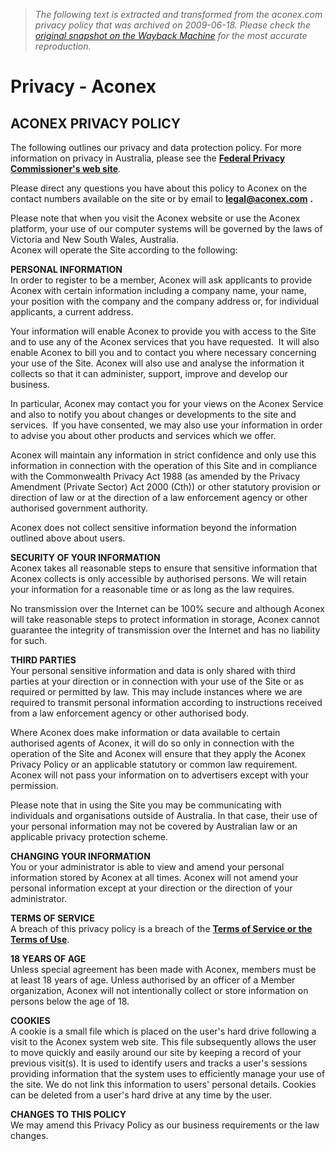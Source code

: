 > *The following text is extracted and transformed from the aconex.com privacy policy that was archived on 2009-06-18. Please check the [original snapshot on the Wayback Machine](https://web.archive.org/web/20090618193247id_/http%3A//www.aconex.com/Miscellaneous/Privacy.html) for the most accurate reproduction.*

# Privacy - Aconex

## ACONEX PRIVACY POLICY 

The following outlines our privacy and data protection policy. For more information on privacy in Australia, please see the [**Federal Privacy Commissioner's web site**](http://www.privacy.gov.au/).

Please direct any questions you have about this policy to Aconex on the contact numbers available on the site or by email to [**legal@aconex.com**](mailto:legal@aconex.com) **.**

Please note that when you visit the Aconex website or use the Aconex platform, your use of our computer systems will be governed by the laws of Victoria and New South Wales, Australia.  
Aconex will operate the Site according to the following: 

**PERSONAL INFORMATION**  
In order to register to be a member, Aconex will ask applicants to provide Aconex with certain information including a company name, your name, your position with the company and the company address or, for individual applicants, a current address. 

Your information will enable Aconex to provide you with access to the Site and to use any of the Aconex services that you have requested.  It will also enable Aconex to bill you and to contact you where necessary concerning your use of the Site. Aconex will also use and analyse the information it collects so that it can administer, support, improve and develop our business. 

In particular, Aconex may contact you for your views on the Aconex Service and also to notify you about changes or developments to the site and services.  If you have consented, we may also use your information in order to advise you about other products and services which we offer. 

Aconex will maintain any information in strict confidence and only use this information in connection with the operation of this Site and in compliance with the Commonwealth Privacy Act 1988 (as amended by the Privacy Amendment (Private Sector) Act 2000 (Cth)) or other statutory provision or direction of law or at the direction of a law enforcement agency or other authorised government authority. 

Aconex does not collect sensitive information beyond the information outlined above about users.

 **SECURITY OF YOUR INFORMATION**  
Aconex takes all reasonable steps to ensure that sensitive information that Aconex collects is only accessible by authorised persons. We will retain your information for a reasonable time or as long as the law requires.

No transmission over the Internet can be 100% secure and although Aconex will take reasonable steps to protect information in storage, Aconex cannot guarantee the integrity of transmission over the Internet and has no liability for such.

 **THIRD PARTIES**  
Your personal sensitive information and data is only shared with third parties at your direction or in connection with your use of the Site or as required or permitted by law. This may include instances where we are required to transmit personal information according to instructions received from a law enforcement agency or other authorised body. 

Where Aconex does make information or data available to certain authorised agents of Aconex, it will do so only in connection with the operation of the Site and Aconex will ensure that they apply the Aconex Privacy Policy or an applicable statutory or common law requirement. Aconex will not pass your information on to advertisers except with your permission.

Please note that in using the Site you may be communicating with individuals and organisations outside of Australia. In that case, their use of your personal information may not be covered by Australian law or an applicable privacy protection scheme. 

**CHANGING YOUR INFORMATION**  
You or your administrator is able to view and amend your personal information stored by Aconex at all times. Aconex will not amend your personal information except at your direction or the direction of your administrator.

 **TERMS OF SERVICE**  
A breach of this privacy policy is a breach of the [**Terms of Service or the Terms of Use**](https://web.archive.org/Miscellaneous/Terms-of-use.html).

 **18 YEARS OF AGE**  
Unless special agreement has been made with Aconex, members must be at least 18 years of age. Unless authorised by an officer of a Member organization, Aconex will not intentionally collect or store information on persons below the age of 18.

 **COOKIES**  
A cookie is a small file which is placed on the user's hard drive following a visit to the Aconex system web site. This file subsequently allows the user to move quickly and easily around our site by keeping a record of your previous visit(s). It is used to identify users and tracks a user's sessions providing information that the system uses to efficiently manage your use of the site. We do not link this information to users' personal details. Cookies can be deleted from a user's hard drive at any time by the user.

 **CHANGES TO THIS POLICY**  
We may amend this Privacy Policy as our business requirements or the law changes.
